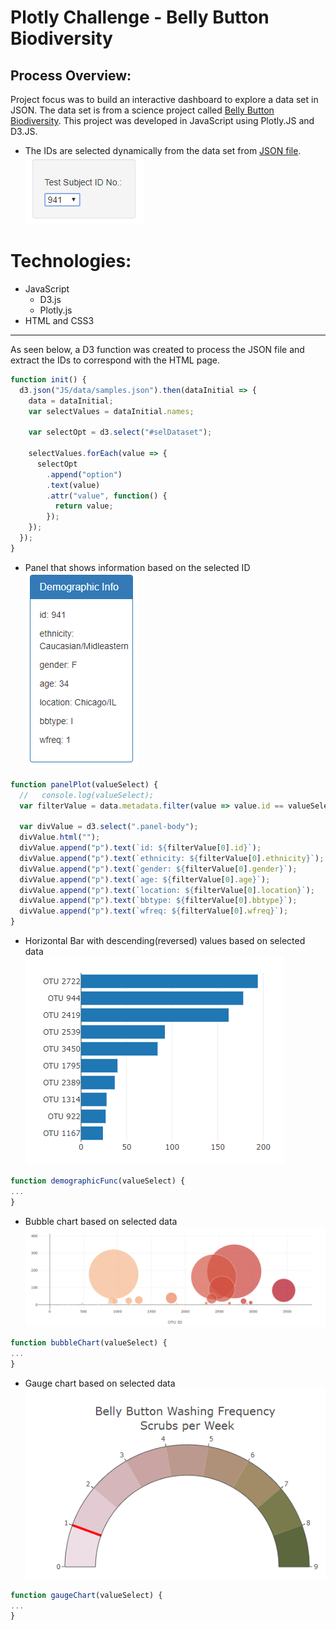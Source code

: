 # Plotly Challenge - Belly Button Biodiversity

## Process Overview:

Project focus was to build an interactive dashboard to explore a data set in JSON. The data set is from a science project called [Belly Button Biodiversity](http://robdunnlab.com/projects/belly-button-biodiversity/results-and-data/). 
This project was developed in JavaScript using Plotly.JS and D3.JS.

* The IDs are selected dynamically from the data set from [JSON file](/JS/data/samples.json).<br>
![doc](/images/select_ID.png)<br>

# Technologies:
* JavaScript
  * D3.js
  * Plotly.js
* HTML and CSS3
-----------
As seen below, a D3 function was created to process the JSON file and extract the IDs to correspond with the HTML page.
<br>
```JavaScript
function init() {
  d3.json("JS/data/samples.json").then(dataInitial => {
    data = dataInitial;
    var selectValues = dataInitial.names;

    var selectOpt = d3.select("#selDataset");

    selectValues.forEach(value => {
      selectOpt
        .append("option")
        .text(value)
        .attr("value", function() {
          return value;
        });
    });
  });
}
```

* Panel that shows information based on the selected ID<br>
![panel](/images/panel.png) <br>
```JavaScript
function panelPlot(valueSelect) {
  //   console.log(valueSelect);
  var filterValue = data.metadata.filter(value => value.id == valueSelect);

  var divValue = d3.select(".panel-body");
  divValue.html("");
  divValue.append("p").text(`id: ${filterValue[0].id}`);
  divValue.append("p").text(`ethnicity: ${filterValue[0].ethnicity}`);
  divValue.append("p").text(`gender: ${filterValue[0].gender}`);
  divValue.append("p").text(`age: ${filterValue[0].age}`);
  divValue.append("p").text(`location: ${filterValue[0].location}`);
  divValue.append("p").text(`bbtype: ${filterValue[0].bbtype}`);
  divValue.append("p").text(`wfreq: ${filterValue[0].wfreq}`);
}
```
* Horizontal Bar with descending(reversed) values based on selected data<br>
![hbar](/images/horizontal_bar.png) <br>
```JavaScript
function demographicFunc(valueSelect) {
...
}
```
* Bubble chart based on selected data<br>
![hbar](/images/bubble_chart.png) <br>
```JavaScript
function bubbleChart(valueSelect) {
...
}
```

* Gauge chart based on selected data<br>
![gauge](/images/gauge_chart.png) <br>
```JavaScript
function gaugeChart(valueSelect) {
...
}
```

